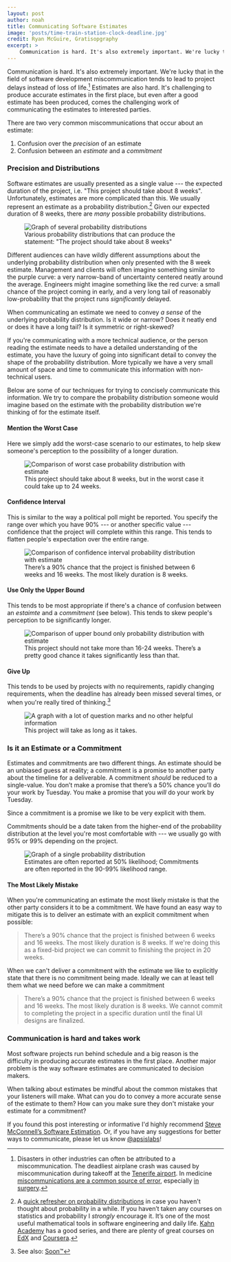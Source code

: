 ```yaml
---
layout: post
author: noah
title: Communicating Software Estimates
image: 'posts/time-train-station-clock-deadline.jpg'
credit: Ryan McGuire, Gratisopgraphy
excerpt: >
    Communication is hard. It's also extremely important. We're lucky that in the field of software development miscommunication tends to lead to project delays instead of loss of life. Estimates are also hard. It's challenging to produce accurate estimates in the first place, but even after a good estimate has been produced, comes the challenging work of communicating the estimates to interested parties.
---
```


Communication is hard. It's also extremely important. We're lucky that in the field of software development miscommunication tends to lead to project delays instead of loss of life.[^1] Estimates are also hard. It's challenging to produce accurate estimates in the first place, but even after a good estimate has been produced, comes the challenging work of communicating the estimates to interested parties.

There are two very common miscommunications that occur about an estimate:

1. Confusion over the _precision_ of an estimate
2. Confusion between an _estimate_ and a _commitment_

### Precision and Distributions

Software estimates are usually presented as a single value --- the expected duration of the project, i.e. "This project should take about 8 weeks". Unfortunately, estimates are more complicated than this. We usually represent an estimate as a probability distribution.[^2] Given our expected duration of 8 weeks, there are _many_ possible probability distributions.

<figure>
    <img src="{% asset_path posts/communicating-estimates/probability-distributions.png %}" alt="Graph of several probability distributions">
    <figcaption>Various probability distributions that can produce the statement: "The project should take about 8 weeks"</figcaption>
</figure>

Different audiences can have wildly different assumptions about the underlying probability distribution when only presented with the 8 week estimate. Management and clients will often imagine something similar to the purple curve: a very narrow-band of uncertainty centered neatly around the average. Engineers might imagine something like the red curve: a small chance of the project coming in early, and a very long tail of reasonably low-probability that the project runs _significantly_ delayed.

When communicating an estimate we need to convey _a sense_ of the underlying probability distribution. Is it wide or narrow? Does it neatly end or does it have a long tail? Is it symmetric or right-skewed?

If you're communicating with a more technical audience, or the person reading the estimate needs to have a detailed understanding of the estimate, you have the luxury of going into significant detail to convey the shape of the probability distribution. More typically we have a very small amount of space and time to communicate this information with non-technical users.

Below are some of our techniques for trying to concisely communicate this information. We try to compare the probability distribution someone would imagine based on the estimate with the probability distribution we're thinking of for the estimate itself.

#### Mention the Worst Case

Here we simply add the worst-case scenario to our estimates, to help skew someone's perception to the possibility of a longer duration.

<figure>
    <img src="{% asset_path posts/communicating-estimates/footnote-3-worst-case.png %}" alt="Comparison of worst case probability distribution with estimate">
    <figcaption>This project should take about 8 weeks, but in the worst case it could take up to 24 weeks.</figcaption>
</figure>

#### Confidence Interval

This is similar to the way a political poll might be reported. You specify the range over which you have 90% --- or another specific value --- confidence that the project will complete within this range. This tends to flatten people's expectation over the entire range.

<figure>
    <img src="{% asset_path posts/communicating-estimates/footnote-4-conf-interval.png %}"
         alt="Comparison of confidence interval probability distribution with estimate">
    <figcaption>There’s a 90% chance that the project is finished between 6 weeks and 16 weeks. The most likely duration is 8 weeks.</figcaption>
</figure>

#### Use Only the Upper Bound

This tends to be most appropriate if there's a chance of confusion between an _estaimte_ and a _commitment_ (see below). This tends to skew people's perception to be significantly longer.

<figure>
    <img src="{% asset_path posts/communicating-estimates/footnote-5-upper-bound.png %}" alt="Comparison of upper bound only probability distribution with estimate">
    <figcaption>This project should not take more than 16-24 weeks. There’s a pretty good chance it takes significantly less than that.</figcaption>
</figure>

#### Give Up

This tends to be used by projects with no requirements, rapidly changing requirements, when the deadline has already been missed several times, or when you're really tired of thinking.[^3]

<figure>
    <img src="{% asset_path posts/communicating-estimates/footnote-6-give-up.png %}" alt="A graph with a lot of question marks and no other helpful information">
    <figcaption>This project will take as long as it takes.</figcaption>
</figure>

### Is it an Estimate or a Commitment

Estimates and commitments are two different things. An estimate should be an unbiased guess at reality; a commitment is a promise to another party about the timeline for a deliverable. A commitment _should_ be reduced to a single-value. You don’t make a promise that there’s a 50% chance you’ll do your work by Tuesday. You make a promise that you _will_ do your work by Tuesday.

Since a commitment is a promise we like to be very explicit with them.

Commitments should be a date taken from the higher-end of the probability distribution at the level you're most comfortable with --- we usually go with 95% or 99% depending on the project.

<figure>
    <img src="{% asset_path posts/communicating-estimates/estimates-vs-commitments.png %}" alt="Graph of a single probability distribution">
    <figcaption>Estimates are often reported at 50% likelihood; Commitments are often reported in the 90-99% likelihood range.</figcaption>
</figure>

#### The Most Likely Mistake

When you're communicating an estimate the most likely mistake is that the other party considers it to be a commitment. We have found an easy way to mitigate this is to deliver an estimate with an explicit commitment when possible:

> There’s a 90% chance that the project is finished between 6 weeks and 16 weeks. The most likely duration is 8 weeks. If we're doing this as a fixed-bid project we can commit to finishing the project in 20 weeks.

When we can't deliver a commitment with the estimate we like to explicitly state that there is no commitment being made. Ideally we can at least tell them what we need before we can make a commitment

> There’s a 90% chance that the project is finished between 6 weeks and 16 weeks. The most likely duration is 8 weeks. We cannot commit to completing the project in a specific duration until the final UI designs are finalized.

### Communication is hard and takes work

Most software projects run behind schedule and a big reason is the difficulty in producing accurate estimates in the first place. Another major problem is the way software estimates are communicated to decision makers.

When talking about estimates be mindful about the common mistakes that your listeners will make. What can you do to convey a more accurate sense of the estimate to them? How can you make sure they don't mistake your estimate for a commitment?

If you found this post interesting or informative I'd highly recommend [Steve McConnell’s Software Estimation](http://www.amazon.com/Software-Estimation-Demystifying-Developer-Practices/dp/0735605351). Or, if you have any suggestions for better ways to communicate, please let us know [@apsislabs](https://twitter.com/ApsisLabs)!

[^1]:
    Disasters in other industries can often be attributed to a miscommunication. The deadliest airplane crash was caused by miscommunication during takeoff at the [Tenerife airport](https://en.wikipedia.org/wiki/Tenerife_airport_disaster). In medicine [miscommunications are a common source of error](http://ww2.kqed.org/stateofhealth/2014/11/25/miscommunication-a-major-cause-of-medical-error-study-shows/), especially [in surgery](http://www.cnn.com/2010/HEALTH/10/18/health.surgery.mixups.common/).

[^2]:
    A [quick refresher on probability distributions](https://www.khanacademy.org/math/probability/random-variables-topic/random_variables_prob_dist/v/probability-density-functions) in case you haven't thought about probability in a while. If you haven’t taken any courses on statistics and probability I _strongly_ encourage it. It’s one of the most useful mathematical tools in software engineering and daily life. [Kahn Academy](https://www.khanacademy.org/math/probability) has a good series, and there are plenty of great courses on [EdX](https://www.edx.org/course?search_query=probability) and [Coursera](https://www.coursera.org/courses?languages=en&query=probability).

[^3]:
    See also: [Soon&trade;](http://gaming.stackexchange.com/questions/23112/where-did-soon-originate)
